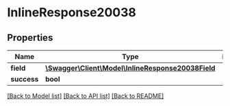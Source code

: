 # InlineResponse20038

## Properties
Name | Type | Description | Notes
------------ | ------------- | ------------- | -------------
**field** | [**\Swagger\Client\Model\InlineResponse20038Field**](InlineResponse20038Field.md) |  | [optional] 
**success** | **bool** |  | [optional] 

[[Back to Model list]](../../README.md#documentation-for-models) [[Back to API list]](../../README.md#documentation-for-api-endpoints) [[Back to README]](../../README.md)


